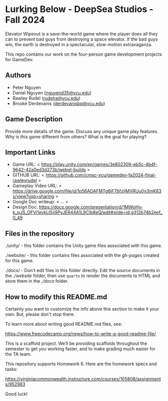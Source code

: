 # Lurking Below - DeepSea Studios - Fall 2024

Elevator Wipeout is a save-the-world game where the player does all they can to prevent bad guys from destroying a space elevator.  If the bad guys win, the earth
is destroyed in a spectacular, slow-motion extravaganza.

This repo contains our work on the four-person game development projects for GameDev.

## Authors

- Peter Nguyen
- Daniel Nguyen (nguyend35@vcu.edu)
- Rawley Rudel (rudelra@vcu.edu)
- Brooke Derdevanis (derdevanisbp@vcu.edu)

## Game Description

Provide more details of the game.  Discuss any unique game play features.  Why is
this game different from others?  What is the goal for playing?

## Important Links

- Game URL: < https://play.unity.com/en/games/3e802309-eb5c-4b4f-9642-42a0ed3d273b/webgl-builds >
- GITHUB URL: < https://github.com/cmsc-vcu/gamedev-fa2024-final-rawleyrudel >
- Gameplay Video URL: < https://drive.google.com/file/d/1p56ADAFMTg6iF7bfzjIMVRUu0y3mK83s/view?usp=sharing >
- Google Doc writeup: < ... >
- Design Doc: https://docs.google.com/presentation/d/1MWoHy-k_pJS_OFVi1evkLt5ji9PyJER44A1L9CIb8eQ/edit#slide=id.g312b74b2eef_0_49
## Files in the repository

./unity/ - this folder contains the Unity game files associated with this game.

./website/ - this folder contains files associated with the *gh-pages* created for this game.

./docs/ - Don't edit files in this folder directly.  Edit the source documents in the *./website* folder, then use `quarto` to render the documents to HTML and store them in the *./docs* folder.


## How to modify this README.md

Certainly you want to customize the info above this section to make it your own. But, please don't stop there.

To learn more about writing good README.md files, see:

<https://www.freecodecamp.org/news/how-to-write-a-good-readme-file/>

This is a scaffold project. We’ll be providing scaffolds throughout the
semester to get you working faster, and to make grading much easier for
the TA team.

This repository supports Homework 6. Here are the homework specs and
tasks:

<https://virginiacommonwealth.instructure.com/courses/105808/assignments/952983>

Good luck!

